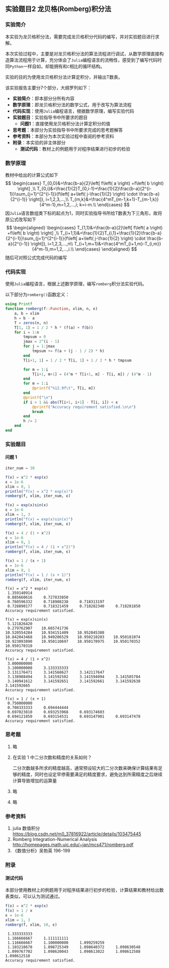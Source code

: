 ## 实验题目2 龙贝格(Romberg)积分法

### 实验简介

本实验为龙贝格积分法，需要完成龙贝格积分代码的编写，并对实验题目进行求解。

本次实验过程中，主要是对龙贝格积分法的算法流程进行调试，从数学原理直接构造算法流程用于计算，充分体会了`Julia`编程语言的流畅性，感受到了编写代码时同`Python`一样自如，却能拥有和`C`相比的循环结构。

实验的目的为使用龙贝格积分法计算定积分，并输出T数表。

该实验报告主要分7个部分，大纲罗列如下：

- **实验简介**：即本部分分所有内容
- **数学原理**：即龙贝格积分法的数学公式，用于改写为算法流程
- **代码实现**：使用`Julia`编程语言，根据数学原理，编写实验代码
- **实验题目**：实验指导书中所要求的题目
  - **问题1**：直接使用龙贝格积分法计算定积分的值
- **思考题**：本部分为实验指导书中所要求完成的思考题解答
- **参考资料**：本部分为本次实验过程中查阅的参考资料
- **附录**：本实验的非主体部分
  - **测试代码**：教材上的例题用于对程序结果进行初步的检验


### 数学原理

教材中给出的计算公式如下
$$
\begin{cases}
	T_{0,0}&=\frac{b-a}{2}\left[ f\left( a \right) +f\left( b \right) \right] ,\\
	T_{0,i}&=\frac{1}{2}T_{0,i-1}+\frac{1}{2}\frac{b-a}{2^{i-1}}\sum_{j=1}^{2^{i-1}}{f\left[ a+\left( j-\frac{1}{2} \right) \cdot \frac{b-a}{2^{i-1}} \right]}, i=1,2,3,...,\\
	T_{m,k}&=\frac{4^mT_{m-1,k+1}-T_{m-1,k}}{4^m-1},m=1,2,...,i; k=i-m.\\
\end{cases}
$$
因`Julia`语言数组类下标的起点为1，同时实验指导书所给T数表为下三角形，故将原公式改写如下
$$
\begin{aligned}
\begin{cases}
	T_{1,1}&=\frac{b-a}{2}\left[ f\left( a \right) +f\left( b \right) \right] ,\\
	T_{i+1,1}&=\frac{1}{2}T_{i,1}+\frac{1}{2}\frac{b-a}{2^{i-1}}\sum_{j=1}^{2^{i-1}}{f\left[ a+\left( j-\frac{1}{2} \right) \cdot \frac{b-a}{2^{i-1}} \right]}, i=1,2,3,...,n\\
	T_{i+1,m+1}&=\frac{4^mT_{i+1,m}-T_{i,m}}{4^m-1},m=1,2,...,i.\\
\end{cases}
\end{aligned}
$$
随后可对照公式完成代码的编写

### 代码实现

使用`Julia`编程语言，根据上述数学原理，编写`romberg`积分法实验代码。

以下部分为`romberg()`函数定义：


```julia
using Printf
function romberg(f::Function, xlim, n, ϵ)
    a, b = xlim
    h = b - a
    T = zeros(n, n)
    T[1, 1] = 1 / 2 * h * (f(a) + f(b))
    for i = 1:n
        tmpsum = 0
        jmax = 2^(i - 1)
        for j = 1:jmax
            tmpsum += f(a + (j - 1 / 2) * h)
        end
        T[i+1, 1] = 1 / 2 * T[i, 1] + 1 / 2 * h * tmpsum

        for m = 1:i
            T[i+1, m+1] = (4^m * T[i+1, m] - T[i, m]) / (4^m - 1)
        end
        for m = 1:i
            @printf("%12.9f\t", T[i, m])
        end
        @printf("\n")
        if i > 1 && abs(T[i+1, i+1] - T[i, i]) < ϵ
            @printf("Accuracy requirement satisfied.\n\n")
            break
        end
        h /= 2
    end
end
```


### 实验题目

#### 问题 1


```julia
iter_num = 30

f(x) = x^2 * exp(x)
ϵ = 1e-6
xlim = 0, 1
println("f(x) = x^2 * exp(x)")
romberg(f, xlim, iter_num, ϵ)

f(x) = exp(x)sin(x)
ϵ = 1e-6
xlim = 1, 3
println("f(x) = exp(x)sin(x)")
romberg(f, xlim, iter_num, ϵ)

f(x) = 4 / (1 + x^2)
ϵ = 1e-6
xlim = 0, 1
println("f(x) = 4 / (1 + x^2)")
romberg(f, xlim, iter_num, ϵ)

f(x) = 1 / (x + 1)
ϵ = 1e-6
xlim = 0, 1
println("f(x) = 1 / (x + 1)")
romberg(f, xlim, iter_num, ϵ)
```

    f(x) = x^2 * exp(x)
     1.359140914	
     0.885660616	 0.727833850	
     0.760596332	 0.718908238	 0.718313197	
     0.728890177	 0.718321459	 0.718282340	 0.718281850	
    Accuracy requirement satisfied.
    
    f(x) = exp(x)sin(x)
     5.121826420	
     9.279762907	10.665741736	
    10.520554284	10.934151409	10.952045388	
    10.842043468	10.949206529	10.950210203	10.950181074	
    10.923093890	10.950110697	10.950170975	10.950170352	10.950170310	
    Accuracy requirement satisfied.
    
    f(x) = 4 / (1 + x^2)
     3.000000000	
     3.100000000	 3.133333333	
     3.131176471	 3.141568627	 3.142117647	
     3.138988494	 3.141592502	 3.141594094	 3.141585784	
     3.140941612	 3.141592651	 3.141592661	 3.141592638	 3.141592665	
    Accuracy requirement satisfied.
    
    f(x) = 1 / (x + 1)
     0.750000000	
     0.708333333	 0.694444444	
     0.697023810	 0.693253968	 0.693174603	
     0.694121850	 0.693154531	 0.693147901	 0.693147478	
    Accuracy requirement satisfied.

### 思考题

1. 略

2. 在实验 1 中二分次数和精度的关系如何？

   二分次数越多所求的精度越高，通常预设较大的二分次数来确保计算结果有足够的精度，同时也设定早停需要满足的精度要求，避免达到所需精度之后继续计算导致增加的运算量

3. 略

4. 略

### 参考资料

1. julia 数值积分 https://blog.csdn.net/m0_37816922/article/details/103475445
2. Romberg Integration-Numerical Analysis http://homepages.math.uic.edu/~jan/mcs471/romberg.pdf
3. 《数值分析》吴勃英 196-199

### 附录

#### 测试代码

本部分使用教材上的例题用于对程序结果进行初步的检验，计算结果和教材给出数表类似，可以认为测试通过。


```julia
f(x) = x^2 * exp(x)
f(x) = 1 / x
ϵ = 1e-6
xlim = 1, 3
romberg(f, xlim, 10, ϵ)
```

     1.333333333	
     1.166666667	 1.111111111	
     1.116666667	 1.100000000	 1.099259259	
     1.103210678	 1.098725349	 1.098640372	 1.098630548	
     1.099767702	 1.098620043	 1.098613022	 1.098612588	 1.098612518	
    Accuracy requirement satisfied.
